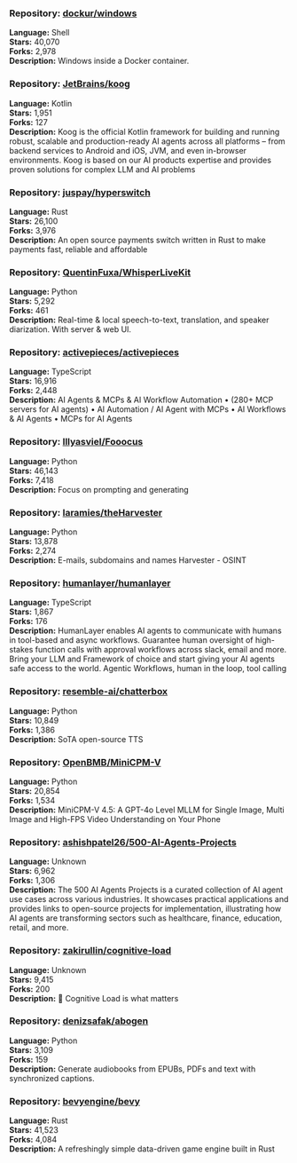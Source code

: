 ### **Repository:** [dockur/windows](https://github.com/dockur/windows)

**Language:** Shell  
**Stars:** 40,070  
**Forks:** 2,978  
**Description:** Windows inside a Docker container.

### **Repository:** [JetBrains/koog](https://github.com/JetBrains/koog)

**Language:** Kotlin  
**Stars:** 1,951  
**Forks:** 127  
**Description:** Koog is the official Kotlin framework for building and running robust, scalable and production-ready AI agents across all platforms – from backend services to Android and iOS, JVM, and even in-browser environments. Koog is based on our AI products expertise and provides proven solutions for complex LLM and AI problems

### **Repository:** [juspay/hyperswitch](https://github.com/juspay/hyperswitch)

**Language:** Rust  
**Stars:** 26,100  
**Forks:** 3,976  
**Description:** An open source payments switch written in Rust to make payments fast, reliable and affordable

### **Repository:** [QuentinFuxa/WhisperLiveKit](https://github.com/QuentinFuxa/WhisperLiveKit)

**Language:** Python  
**Stars:** 5,292  
**Forks:** 461  
**Description:** Real-time & local speech-to-text, translation, and speaker diarization. With server & web UI.

### **Repository:** [activepieces/activepieces](https://github.com/activepieces/activepieces)

**Language:** TypeScript  
**Stars:** 16,916  
**Forks:** 2,448  
**Description:** AI Agents & MCPs & AI Workflow Automation • (280+ MCP servers for AI agents) • AI Automation / AI Agent with MCPs • AI Workflows & AI Agents • MCPs for AI Agents

### **Repository:** [lllyasviel/Fooocus](https://github.com/lllyasviel/Fooocus)

**Language:** Python  
**Stars:** 46,143  
**Forks:** 7,418  
**Description:** Focus on prompting and generating

### **Repository:** [laramies/theHarvester](https://github.com/laramies/theHarvester)

**Language:** Python  
**Stars:** 13,878  
**Forks:** 2,274  
**Description:** E-mails, subdomains and names Harvester - OSINT

### **Repository:** [humanlayer/humanlayer](https://github.com/humanlayer/humanlayer)

**Language:** TypeScript  
**Stars:** 1,867  
**Forks:** 176  
**Description:** HumanLayer enables AI agents to communicate with humans in tool-based and async workflows. Guarantee human oversight of high-stakes function calls with approval workflows across slack, email and more. Bring your LLM and Framework of choice and start giving your AI agents safe access to the world. Agentic Workflows, human in the loop, tool calling

### **Repository:** [resemble-ai/chatterbox](https://github.com/resemble-ai/chatterbox)

**Language:** Python  
**Stars:** 10,849  
**Forks:** 1,386  
**Description:** SoTA open-source TTS

### **Repository:** [OpenBMB/MiniCPM-V](https://github.com/OpenBMB/MiniCPM-V)

**Language:** Python  
**Stars:** 20,854  
**Forks:** 1,534  
**Description:** MiniCPM-V 4.5: A GPT-4o Level MLLM for Single Image, Multi Image and High-FPS Video Understanding on Your Phone

### **Repository:** [ashishpatel26/500-AI-Agents-Projects](https://github.com/ashishpatel26/500-AI-Agents-Projects)

**Language:** Unknown  
**Stars:** 6,962  
**Forks:** 1,306  
**Description:** The 500 AI Agents Projects is a curated collection of AI agent use cases across various industries. It showcases practical applications and provides links to open-source projects for implementation, illustrating how AI agents are transforming sectors such as healthcare, finance, education, retail, and more.

### **Repository:** [zakirullin/cognitive-load](https://github.com/zakirullin/cognitive-load)

**Language:** Unknown  
**Stars:** 9,415  
**Forks:** 200  
**Description:** 🧠 Cognitive Load is what matters

### **Repository:** [denizsafak/abogen](https://github.com/denizsafak/abogen)

**Language:** Python  
**Stars:** 3,109  
**Forks:** 159  
**Description:** Generate audiobooks from EPUBs, PDFs and text with synchronized captions.

### **Repository:** [bevyengine/bevy](https://github.com/bevyengine/bevy)

**Language:** Rust  
**Stars:** 41,523  
**Forks:** 4,084  
**Description:** A refreshingly simple data-driven game engine built in Rust

